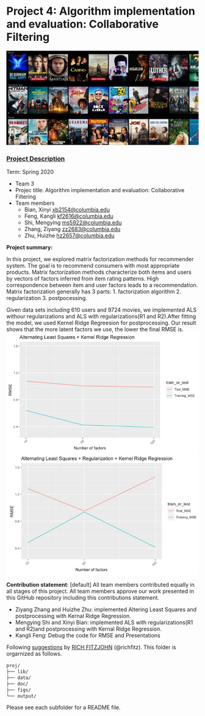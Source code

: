 # Project 4: Algorithm implementation and evaluation: Collaborative Filtering
![screenshot](figs/readme_image2.jpg)

### [Project Description](doc/project4_desc.md)

Term: Spring 2020

+ Team 3
+ Projec title: Algorithm implementation and evaluation: Collaborative Filtering
+ Team members
	+ Bian, Xinyi xb2154@columbia.edu
	+ Feng, Kangli kf2616@columbia.edu
	+ Shi, Mengying ms5922@columbia.edu
	+ Zhang, Ziyang zz2683@columbia.edu
	+ Zhu, Huizhe hz2657@columbia.edu
	
**Project summary:** 

In this project, we explored matrix factorization methods for recommender system. The goal is to recommend consumers with most appropriate products. Matrix factorization methods characterize both items and users by vectors of factors inferred from item rating patterns. High correspondence between item and user factors leads to a recommendation. Matrix factorization generally has 3 parts: 1. factorization algorithm  2. regularization  3. postpocessing. 

Given data sets including 610 users and 9724 movies, we implemented ALS withour regularizations and ALS with regularizations(R1 and R2).After fitting the model, we used Kernel Ridge Regreesion for postprocessing. Our result shows that the more latent factors we use, the lower the final RMSE is. 
![evaluationvisualization](figs/eval1.jpg)
![evaluationvisualization](figs/eval2.jpg)


	
**Contribution statement**: [default] All team members contributed equally in all stages of this project. All team members approve our work presented in this GitHub repository including this contributions statement. 

* Ziyang Zhang and Huizhe Zhu: implemented Altering Least Squares and postprocessing with Kernal Ridge Regression. 
* Mengying Shi and Xinyi Bian: implemented ALS with regularizations(R1 and R2)and postprocessing with Kernal Ridge Regression.
* Kangli Feng: Debug the code for RMSE and Presentations 


Following [suggestions](http://nicercode.github.io/blog/2013-04-05-projects/) by [RICH FITZJOHN](http://nicercode.github.io/about/#Team) (@richfitz). This folder is orgarnized as follows.

```
proj/
├── lib/
├── data/
├── doc/
├── figs/
└── output/
```

Please see each subfolder for a README file.
